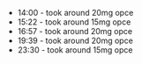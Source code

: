 * 14:00 - took around 20mg opce
* 15:22 - took around 15mg opce
* 16:57 - took around 20mg opce
* 19:39 - took around 20mg opce
* 23:30 - took around 15mg opce